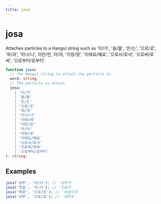 ```yaml
---
title: josa
---
```


# josa

Attaches particles to a Hangul string such as '이/가', '을/를', '은/는', '으로/로', '와/과', '이나/나', 이란/란, 아/야, '이랑/랑', '이에요/예요', '으로서/로서', '으로써/로써', '으로부터/로부터'.

```typescript
function josa(
  // The Hangul string to attach the particle to
  word: string,
  // The particle to attach
  josa:
    | '이/가'
    | '을/를'
    | '은/는'
    | '으로/로'
    | '와/과'
    | '이나/나'
    | '이에/에'
    | '이란/란'
    | '아/야'
    | '이랑/랑'
    | '이에요/예요'
    | '으로서/로서'
    | '으로써/로써'
    | '으로부터/로부터'
): string;
```

## Examples

```typescript
josa('샴푸', '이/가'); // '샴푸가'
josa('칫솔', '이/가'); // '칫솔이'
josa('바깥', '으로/로'); // '바깥으로'
josa('내부', '으로/로'); // '내부로'
```
